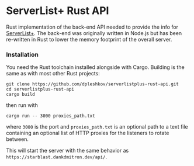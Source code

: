 # ServerList+ Rust API

Rust implementation of the back-end API needed to provide the info for 
[ServerList+](https://starblast.dankdmitron.dev/). The back-end was originally written in 
Node.js but has been re-written in Rust to lower the memory footprint of the overall
server.

### Installation

You need the Rust toolchain installed alongside with Cargo. Building is
the same as with most other Rust projects:

```
git clone https://github.com/dpleshkov/serverlistplus-rust-api.git
cd serverlistplus-rust-api
cargo build
```

then run with

```
cargo run -- 3000 proxies_path.txt
```
where `3000` is the port and `proxies_path.txt` is an optional path to a text file containing an optional
list of HTTP proxies for the listeners to rotate between.

This will start the server with the same behavior as `https://starblast.dankdmitron.dev/api/`.

